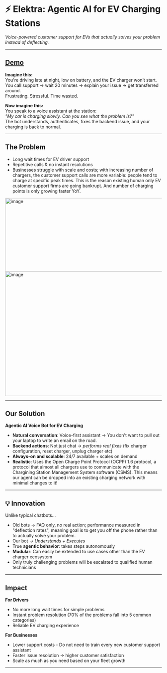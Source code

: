 # ⚡ Elektra: Agentic AI for EV Charging Stations
*Voice-powered customer support for EVs that actually solves your problem instead of deflecting.*

---

## [Demo](https://drive.google.com/file/d/1_QSPxTTS5O9LacqaLjwicHFwNQkoGAah/view?usp=sharing)


**Imagine this:**  
You're driving late at night, low on battery, and the EV charger won’t start.  
You call support → wait 20 minutes → explain your issue → get transferred around.  
Frustrating. Stressful. Time wasted.  

**Now imagine this:**  
You speak to a voice assistant at the station:  
*"My car is charging slowly. Can you see what the problem is?"*  
The bot understands, authenticates, fixes the backend issue, and your charging is back to normal.  

---

## The Problem
- Long wait times for EV driver support  
- Repetitive calls & no instant resolutions  
- Businesses struggle with scale and costs; with increasing number of chargers, the customer support calls are more variable: people tend to charge at specific peak times. This is the reason existing human only EV customer support firms are going bankrupt. And number of charging points is only growing faster YoY.
<img width="574" height="235" alt="image" src="https://github.com/user-attachments/assets/6eb61e32-cf22-425d-b7f5-32dad9563e09" />
<img width="598" height="400" alt="image" src="https://github.com/user-attachments/assets/9614b2f9-562a-416b-89b1-d68c1cc17424" />



---

## Our Solution
**Agentic AI Voice Bot for EV Charging**  
- **Natural conversation**: Voice-first assistant -> You don't want to pull out your laptop to write an email on the road.
- **Backend actions**: Not just chat → *performs real fixes* (fix charger configuration, reset charger, unplug charger etc)  
- **Always-on and scalable**: 24/7 available + scales on demand
- **Realistic**: Uses the Open Charge Point Protocol (OCPP) 1.6 protocol, a protocol that almost all chargers use to communicate with the Chargining Station Management System software (CSMS). This means our agent can be dropped into an existing charging network with minimal changes to it!

---

## 💡 Innovation
Unlike typical chatbots…  
- Old bots → FAQ only, no real action; performance measured in "deflection rates", meaning goal is to get you off the phone rather than to actually solve your problem.
- Our bot → *Understands + Executes*  
- True **agentic behavior**: takes steps autonomously  
- **Modular**: Can easily be extended to use cases other than the EV charger ecosystem
- Only truly challenging problems will be escalated to qualified human technicians
---

## Impact
**For Drivers**  
- No more long wait times for simple problems
- Instant problem resolution (70% of the problems fall into 5 common categories)
- Reliable EV charging experience  

**For Businesses**  
- Lower support costs - Do not need to train every new customer support assistant
- Faster issue resolution → higher customer satisfaction  
- Scale as much as you need based on your fleet growth

---
